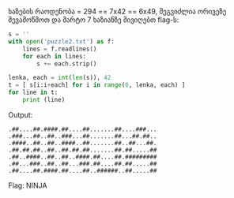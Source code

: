 ხაზების რაოდენობა = 294 == 7x42 == 6x49, შეგვიძლია ორივეზე შევამოწმოთ და მარტო 7 ხაზიანზე მივიღებთ flag-ს:

```python
s = ''
with open('puzzle2.txt') as f:
    lines = f.readlines()
    for each in lines:
        s += each.strip()

lenka, each = int(len(s)), 42
t = [ s[i:i+each] for i in range(0, lenka, each) ]
for line in t:
    print (line)
```

Output:
```
.##....##.####.##....##.......##....###...
.###...##..##..###...##.......##...##.##..
.####..##..##..####..##.......##..##...##.
.##.##.##..##..##.##.##.......##.##.....##
.##..####..##..##..####.##....##.#########
.##...###..##..##...###.##....##.##.....##
.##....##.####.##....##..######..##.....##
```
Flag: NINJA
